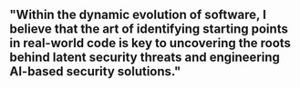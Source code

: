 ## "Within the dynamic evolution of software, I believe that the art of identifying starting points in real-world code is key to uncovering the roots behind latent security threats and engineering AI-based security solutions."

<!--
Github metrics for displaying metrics on development profile
**spr593/spr593** is a ✨ _special_ ✨ repository because its `README.md` (this file) appears on your GitHub profile.

Here are some ideas to get you started:

- 🔭 I’m currently working on ...
- 🌱 I’m currently learning ...
- 👯 I’m looking to collaborate on ...
- 🤔 I’m looking for help with ...
- 💬 Ask me about ...
- 📫 How to reach me: ...
- 😄 Pronouns: ...
- ⚡ Fun fact: ...
-->
